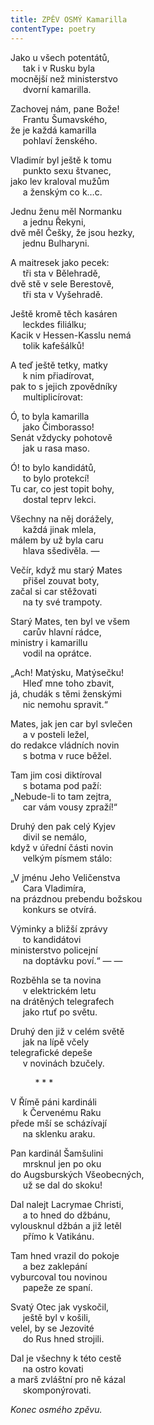 ```yaml
---
title: ZPĚV OSMÝ Kamarilla
contentType: poetry
---
```


<section>

Jako u všech potentátů,  
     tak i v Rusku byla  
mocnější než ministerstvo  
     dvorní kamarilla.

</section>

<section>

Zachovej nám, pane Bože!  
     Frantu Šumavského,  
že je každá kamarilla  
     pohlaví ženského.

</section>

<section>

Vladimír byl ještě k tomu  
     punkto sexu štvanec,  
jako lev kraloval mužům  
     a ženským co k…c.

</section>

<section>

Jednu ženu měl Normanku  
     a jednu Řekyni,  
dvě měl Češky, že jsou hezky,  
     jednu Bulharyni.

</section>

<section>

A maitresek jako pecek:  
     tři sta v Bělehradě,  
dvě stě v sele Berestově,  
     tři sta v Vyšehradě.

</section>

<section>

Ještě kromě těch kasáren  
     leckdes filiálku;  
Kacik v Hessen-Kasslu nemá  
     tolik kafešálků!

</section>

<section>

A teď ještě tetky, matky  
     k nim přiadírovat,  
pak to s jejich zpovědníky  
     multiplicírovat:

</section>

<section>

Ó, to byla kamarilla  
     jako Čimborasso!  
Senát vždycky pohotově  
     jak u rasa maso.

</section>

<section>

Ó! to bylo kandidátů,  
     to bylo protekcí!  
Tu car, co jest topit bohy,  
     dostal teprv lekci.

</section>

<section>

Všechny na něj dorážely,  
     každá jinak mlela,  
málem by už byla caru  
     hlava sšedivěla. —

</section>

<section>

Večír, když mu starý Mates  
     přišel zouvat boty,  
začal si car stěžovati  
     na ty své trampoty.

</section>

<section>

Starý Mates, ten byl ve všem  
     carův hlavní rádce,  
ministry i kamarillu  
     vodil na oprátce.

</section>

<section>

„Ach! Matýsku, Matýsečku!  
     Hleď mne toho zbavit,  
já, chudák s těmi ženskými  
     nic nemohu spravit.“

</section>

<section>

Mates, jak jen car byl svlečen  
     a v posteli ležel,  
do redakce vládních novin  
     s botma v ruce běžel.

</section>

<section>

Tam jim cosi diktíroval  
     s botama pod paží:  
„Nebude-li to tam zejtra,  
     car vám vousy zpraží!“

</section>

<section>

Druhý den pak celý Kyjev  
     divil se nemálo,  
když v úřední části novin  
     velkým písmem stálo:

</section>

<section>

„V jménu Jeho Veličenstva  
     Cara Vladimíra,  
na prázdnou prebendu božskou  
     konkurs se otvírá.

</section>

<section>

Výminky a bližší zprávy  
     to kandidátovi  
ministerstvo policejní  
     na doptávku poví.“ — —

</section>

<section>

Rozběhla se ta novina  
     v elektrickém letu  
na drátěných telegrafech  
     jako rtuť po světu.

</section>

<section>

Druhý den již v celém světě  
     jak na lípě včely  
telegrafické depeše  
     v novinách bzučely.

</section>

<section>

          \* \* \*

</section>

<section>

V Římě páni kardináli  
     k Červenému Raku  
přede mší se scházívají  
     na sklenku araku.

</section>

<section>

Pan kardinál Šamšulini  
     mrsknul jen po oku  
do Augsburských Všeobecných,  
     už se dal do skoku!

</section>

<section>

Dal nalejt Lacrymae Christi,  
     a to hned do džbánu,  
vylousknul džbán a již letěl  
     přímo k Vatikánu.

</section>

<section>

Tam hned vrazil do pokoje  
     a bez zaklepání  
vyburcoval tou novinou  
     papeže ze spaní.

</section>

<section>

Svatý Otec jak vyskočil,  
     ještě byl v košili,  
velel, by se Jezovité  
     do Rus hned strojili.

</section>

<section>

Dal je všechny k této cestě  
     na ostro kovati  
a marš zvláštní pro ně kázal  
     skomponýrovati.

</section>

<section>

_Konec osmého zpěvu._

</section>
